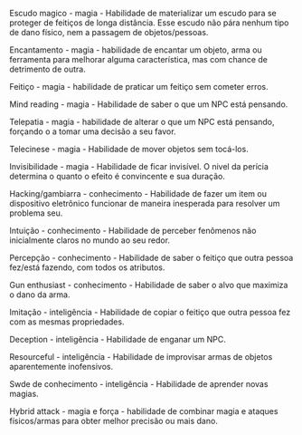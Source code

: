 Escudo magico - magia - Habilidade de materializar um escudo para se proteger de feitiços de longa distância. Esse escudo não pára nenhum tipo de dano  físico, nem a passagem de objetos/pessoas.

Encantamento - magia - habilidade de encantar um objeto, arma ou ferramenta para melhorar alguma característica, mas com chance de detrimento de outra.

Feitiço - magia - habilidade de praticar um feitiço sem cometer erros.

Mind reading - magia - Habilidade de saber o que um NPC está pensando.

Telepatia - magia - habilidade de alterar o que um NPC está pensando, forçando o a tomar uma decisão a seu favor.

Telecinese - magia - Habilidade de mover objetos sem tocá-los. 

Invisibilidade - magia - Habilidade de ficar invisível. O nivel da perícia determina o quanto o efeito é convincente e sua duração.

Hacking/gambiarra - conhecimento - Habilidade de fazer um item ou dispositivo eletrônico funcionar de maneira inesperada para resolver um problema seu.

Intuição - conhecimento - Habilidade de perceber fenômenos não inicialmente claros no mundo ao seu redor.

Percepção - conhecimento - Habilidade de saber o feitiço que outra pessoa fez/está fazendo, com todos os atributos.

Gun enthusiast - conhecimento - Habilidade de saber o alvo que maximiza o dano da arma.

Imitação - inteligência - Habilidade de copiar o feitiço que outra pessoa fez com as mesmas propriedades.

Deception - inteligência - Habilidade de enganar um NPC. 

Resourceful - inteligência - Habilidade de improvisar armas de objetos aparentemente inofensivos.

Swde de conhecimento - inteligência - Habilidade de aprender novas magias.

Hybrid attack - magia e força - habilidade de combinar magia e ataques físicos/armas para obter melhor precisão ou mais dano.

